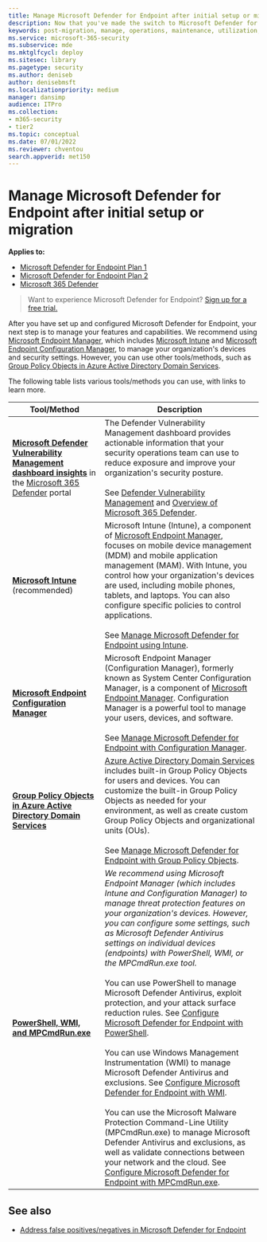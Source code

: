 ```yaml
---
title: Manage Microsoft Defender for Endpoint after initial setup or migration
description: Now that you've made the switch to Microsoft Defender for Endpoint, your next step is to manage your threat protection features
keywords: post-migration, manage, operations, maintenance, utilization, Microsoft Defender for Endpoint, edr
ms.service: microsoft-365-security
ms.subservice: mde
ms.mktglfcycl: deploy
ms.sitesec: library
ms.pagetype: security
ms.author: deniseb
author: denisebmsft
ms.localizationpriority: medium
manager: dansimp
audience: ITPro
ms.collection: 
- m365-security
- tier2
ms.topic: conceptual
ms.date: 07/01/2022
ms.reviewer: chventou
search.appverid: met150
---
```


# Manage Microsoft Defender for Endpoint after initial setup or migration

**Applies to:**
- [Microsoft Defender for Endpoint Plan 1](https://go.microsoft.com/fwlink/?linkid=2154037)
- [Microsoft Defender for Endpoint Plan 2](https://go.microsoft.com/fwlink/?linkid=2154037)
- [Microsoft 365 Defender](https://go.microsoft.com/fwlink/?linkid=2118804)

> Want to experience Microsoft Defender for Endpoint? [Sign up for a free trial.](https://signup.microsoft.com/create-account/signup?products=7f379fee-c4f9-4278-b0a1-e4c8c2fcdf7e&ru=https://aka.ms/MDEp2OpenTrial?ocid=docs-wdatp-exposedapis-abovefoldlink)

After you have set up and configured Microsoft Defender for Endpoint, your next step is to manage your features and capabilities. We recommend using [Microsoft Endpoint Manager](/mem/endpoint-manager-overview), which includes [Microsoft Intune](/mem/intune/fundamentals/what-is-intune) and [Microsoft Endpoint Configuration Manager](/mem/configmgr/core/understand/introduction), to manage your organization's devices and security settings. However, you can use other tools/methods, such as [Group Policy Objects in Azure Active Directory Domain Services](/azure/active-directory-domain-services/manage-group-policy).

The following table lists various tools/methods you can use, with links to learn more.

|Tool/Method|Description|
|---|---|
|**[Microsoft Defender Vulnerability Management dashboard insights](/windows/security/threat-protection/microsoft-defender-atp/tvm-dashboard-insights)** in the [Microsoft 365 Defender](https://security.microsoft.com/) portal|The Defender Vulnerability Management dashboard provides actionable information that your security operations team can use to reduce exposure and improve your organization's security posture. <br/><br/> See [Defender Vulnerability Management](/microsoft-365/security/defender-endpoint/next-gen-threat-and-vuln-mgt) and [Overview of Microsoft 365 Defender](/microsoft-365/security/defender-endpoint/use).|
|**[Microsoft Intune](/mem/intune/fundamentals/what-is-intune)**  (recommended)|Microsoft Intune (Intune), a component of [Microsoft Endpoint Manager](/mem/endpoint-manager-overview), focuses on mobile device management (MDM) and mobile application management (MAM). With Intune, you control how your organization's devices are used, including mobile phones, tablets, and laptops. You can also configure specific policies to control applications. <br/><br/> See [Manage Microsoft Defender for Endpoint using Intune](manage-mde-post-migration-intune.md).|
|**[Microsoft Endpoint Configuration Manager](/mem/configmgr/core/understand/introduction)**|Microsoft Endpoint Manager (Configuration Manager), formerly known as System Center Configuration Manager, is a component of [Microsoft Endpoint Manager](/mem/endpoint-manager-overview). Configuration Manager is a powerful tool to manage your users, devices, and software. <br/><br/> See [Manage Microsoft Defender for Endpoint with Configuration Manager](manage-mde-post-migration-configuration-manager.md).|
|**[Group Policy Objects in Azure Active Directory Domain Services](/azure/active-directory-domain-services/manage-group-policy)**|[Azure Active Directory Domain Services](/azure/active-directory-domain-services/overview) includes built-in Group Policy Objects for users and devices. You can customize the built-in Group Policy Objects as needed for your environment, as well as create custom Group Policy Objects and organizational units (OUs). <br/><br/> See [Manage Microsoft Defender for Endpoint with Group Policy Objects](manage-mde-post-migration-group-policy-objects.md).|
|**[PowerShell, WMI, and MPCmdRun.exe](manage-mde-post-migration-other-tools.md)**|*We recommend using Microsoft Endpoint Manager (which includes Intune and Configuration Manager) to manage threat protection features on your organization's devices. However, you can configure some settings, such as Microsoft Defender Antivirus settings on individual devices (endpoints) with PowerShell, WMI, or the MPCmdRun.exe tool.* <br/><br/> You can use PowerShell to manage Microsoft Defender Antivirus, exploit protection, and your attack surface reduction rules. See [Configure Microsoft Defender for Endpoint with PowerShell](manage-mde-post-migration-other-tools.md#configure-microsoft-defender-for-endpoint-with-powershell). <br/><br/> You can use Windows Management Instrumentation (WMI) to manage Microsoft Defender Antivirus and exclusions. See [Configure Microsoft Defender for Endpoint with WMI](manage-mde-post-migration-other-tools.md#configure-microsoft-defender-for-endpoint-with-windows-management-instrumentation-wmi). <br/><br/> You can use the Microsoft Malware Protection Command-Line Utility (MPCmdRun.exe) to manage Microsoft Defender Antivirus and exclusions, as well as validate connections between your network and the cloud. See [Configure Microsoft Defender for Endpoint with MPCmdRun.exe](manage-mde-post-migration-other-tools.md#configure-microsoft-defender-for-endpoint-with-microsoft-malware-protection-command-line-utility-mpcmdrunexe).|


## See also

- [Address false positives/negatives in Microsoft Defender for Endpoint](defender-endpoint-false-positives-negatives.md)
